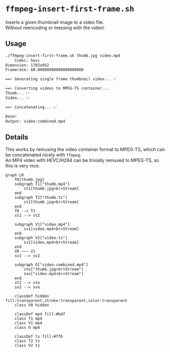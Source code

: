# `ffmpeg-insert-first-frame.sh`

Inserts a given thumbnail image to a video file.  
Without reencoding or messing with the video!

## Usage

```bash
./ffmpeg-insert-first-frame.sh thumb.jpg video.mp4
    Codec: hevc
Dimension: 1702x952
Framerate: 60.00000000000000000000

==> Generating single frame thumbnail video... ✅

==> Converting videos to MPEG-TS container...
Thumb... ✅
Video... ✅

==> Concatenating... ✅

Done!
Output: video-combined.mp4

```

## Details
This works by remuxing the video container format to MPEG-TS, which can be concatenated nicely with `ffmpeg`.  
An MP4 video with HEVC/H264 can be trivially remuxed to MPEG-TS, so this is very nice.

```mermaid
graph LR
    T0[thumb.jpg]
    subgraph T1["thumb.mp4"]
        st1[thumb.jpg<br>Stream]
    end
    subgraph T2["thumb.ts"]
        st2[thumb.jpg<br>Stream]
    end
    T0 --> T1
    st1 --> st2

    subgraph V1["video.mp4"]
        sv1[video.mp4<br>Stream]
    end
    subgraph V2["video.ts"]
        sv2[video.mp4<br>Stream]
    end
    V0 ~~~ V1
    sv1 --> sv2

    subgraph O["video-combined.mp4"]
        sto["thumb.jpg<br>Stream"]
        svo["video.mp4<br>Stream"]
    end
    st2 --> sto
    sv2 --> svo
    
    classDef hidden fill:transparent,stroke:transparent,color:transparent
    class V0 hidden

    classDef mp4 fill:#bdf
    class T1 mp4
    class V1 mp4
    class O mp4

    classDef ts fill:#ffb
    class T2 ts
    class V2 ts
```



